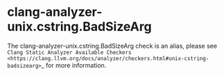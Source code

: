 clang-analyzer-unix.cstring.BadSizeArg
======================================

The clang-analyzer-unix.cstring.BadSizeArg check is an alias, please see
`Clang Static Analyzer Available Checkers <https://clang.llvm.org/docs/analyzer/checkers.html#unix-cstring-badsizearg>`\_
for more information.
